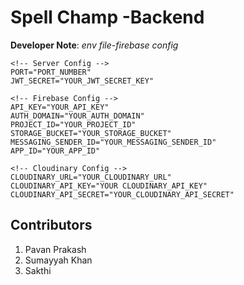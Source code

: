 # Spell Champ -Backend

**Developer Note**:
*env file-firebase config*
```
<!-- Server Config -->
PORT="PORT_NUMBER"
JWT_SECRET="YOUR_JWT_SECRET_KEY"

<!-- Firebase Config -->
API_KEY="YOUR_API_KEY"
AUTH_DOMAIN="YOUR_AUTH_DOMAIN"
PROJECT_ID="YOUR_PROJECT_ID"
STORAGE_BUCKET="YOUR_STORAGE_BUCKET"
MESSAGING_SENDER_ID="YOUR_MESSAGING_SENDER_ID"
APP_ID="YOUR_APP_ID"

<!-- Cloudinary Config -->
CLOUDINARY_URL="YOUR_CLOUDINARY_URL"
CLOUDINARY_API_KEY="YOUR CLOUDINARY_API_KEY"
CLOUDINARY_API_SECRET="YOUR_CLOUDINARY_API_SECRET"
```
## Contributors
1. Pavan Prakash 
2. Sumayyah Khan
3. Sakthi 

